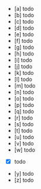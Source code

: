 - [a] todo
- [b] todo
- [c] todo
- [d] todo
- [e] todo
- [f] todo
- [g] todo
- [h] todo
- [i] todo
- [j] todo
- [k] todo
- [l] todo
- [m] todo
- [n] todo
- [o] todo
- [p] todo
- [q] todo
- [r] todo
- [s] todo
- [t] todo
- [u] todo
- [v] todo
- [w] todo
- [x] todo
- [y] todo
- [z] todo
